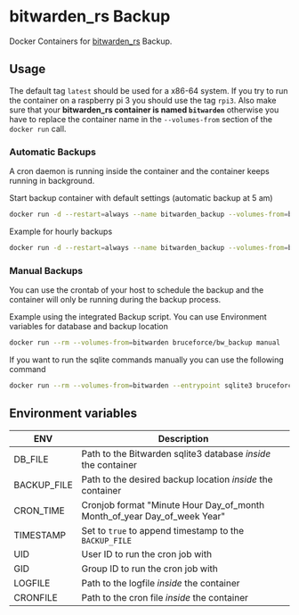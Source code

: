 # bitwarden_rs Backup

Docker Containers for [bitwarden_rs](https://github.com/dani-garcia/bitwarden_rs) Backup.

## Usage

The default tag `latest` should be used for a x86-64 system. If you try to run the container on a raspberry pi 3 you should use the tag `rpi3`. Also make sure that your **bitwarden_rs container is named `bitwarden`** otherwise you have to replace the container name in the `--volumes-from` section of the `docker run` call.

### Automatic Backups 
A cron daemon is running inside the container and the container keeps running in background.

Start backup container with default settings (automatic backup at 5 am)
```sh
docker run -d --restart=always --name bitwarden_backup --volumes-from=bitwarden bruceforce/bw_backup
```

Example for hourly backups
```sh
docker run -d --restart=always --name bitwarden_backup --volumes-from=bitwarden -e CRON_TIME="0 * * * *" bruceforce/bw_backup
```

### Manual Backups
You can use the crontab of your host to schedule the backup and the container will only be running during the backup process.

Example using the integrated Backup script. You can use Environment variables for database and backup location
```sh
docker run --rm --volumes-from=bitwarden bruceforce/bw_backup manual
```

If you want to run the sqlite commands manually you can use the following command
```sh
docker run --rm --volumes-from=bitwarden --entrypoint sqlite3 bruceforce/bw_backup $DB_FILE ".backup $BACKUP_FILE"
```

## Environment variables
| ENV | Description |
| ----- | ----- |
| DB_FILE | Path to the Bitwarden sqlite3 database *inside* the container |
| BACKUP_FILE | Path to the desired backup location *inside* the container |
| CRON_TIME | Cronjob format "Minute Hour Day_of_month Month_of_year Day_of_week Year" |
| TIMESTAMP | Set to `true` to append timestamp to the `BACKUP_FILE` |
| UID | User ID to run the cron job with |
| GID | Group ID to run the cron job with |
| LOGFILE | Path to the logfile *inside* the container |
| CRONFILE | Path to the cron file *inside* the container |
